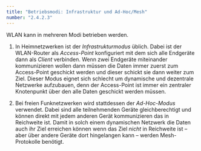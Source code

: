 ```yaml
---
title: "Betriebsmodi: Infrastruktur und Ad-Hoc/Mesh"
number: "2.4.2.3"
---
```


WLAN kann in mehreren Modi betrieben werden.

1. In Heimnetzwerken ist der *Infrastrukturmodus* üblich. Dabei ist der WLAN-Router als *Access-Point* konfiguriert mit dem sich alle Endgeräte dann als *Client* verbinden. Wenn zwei Endgeräte miteinander kommunizieren wollen dann müssen die Daten immer zuerst zum Access-Point geschickt werden und dieser schickt sie dann weiter zum Ziel. Dieser Modus eignet sich schlecht um dynamische und dezentrale Netzwerke aufzubauen, denn der Access-Point ist immer ein zentraler Knotenpunkt über den alle Daten geschickt werden müssen.

2. Bei freien Funknetzwerken wird stattdessen der *Ad-Hoc-Modus* verwendet. Dabei sind alle teilnehmenden Geräte gleichberechtigt und können direkt mit jedem anderen Gerät kommunizieren das in Reichweite ist. Damit in solch einem dynamischen Netzwerk die Daten auch ihr Ziel erreichen können wenn das Ziel *nicht* in Reichweite ist – aber über andere Geräte dort hingelangen kann – werden Mesh-Protokolle benötigt.
